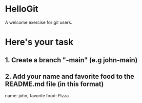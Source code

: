 # HelloGit
A welcome exercise for git users.

# Here's your task
## 1. Create a branch "<your-name>-main" (e.g john-main)
## 2. Add your name and favorite food to the README.md file (in this format)

name: john,
favorite food: Pizza
